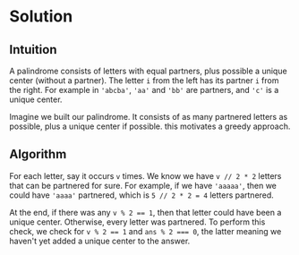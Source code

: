 <!-- markdownlint-disable -->

# Solution

<h2>Intuition</h2>

A palindrome consists of letters with equal partners, plus possible a unique center (without a partner). The letter `i` from the left has its partner `i` from the right. For example in `'abcba'`, `'aa'` and `'bb'` are partners, and `'c'` is a unique center.

Imagine we built our palindrome. It consists of as many partnered letters as possible, plus a unique center if possible. this motivates a greedy approach.

<h2>Algorithm</h2>

For each letter, say it occurs `v` times. We know we have `v // 2 * 2` letters that can be partnered for sure. For example, if we have `'aaaaa'`, then we could have `'aaaa'` partnered, which is `5 // 2 * 2 = 4` letters partnered.

At the end, if there was any `v % 2 == 1`, then that letter could have been a unique center. Otherwise, every letter was partnered. To perform this check, we check for `v % 2 == 1` and `ans % 2 === 0`, the latter meaning we haven't yet added a unique center to the answer.
